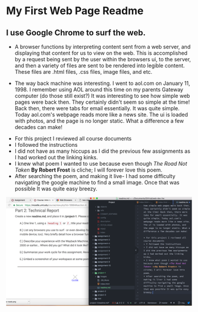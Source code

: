 # My First Web Page Readme

## I use Google Chrome to surf the web.
- A browser functions by interpreting content sent from a web server, and displaying that content for us to view on the web. This is accomplished by a request being sent by the user within the browsers ui, to the server, and then a variety of files are sent to be rendered into legible content. These files are .html files, .css files, image files, and etc.

- The way back machine was interesting. I went to aol.com on January 11, 1998. I remember using AOL around this time on my parents Gateway computer (do those still exist?) It was interesting to see how simple web pages were back then. They certainly didn't seem so simple at the time! Back then, there were tabs for email essentially. It was quite simple. Today aol.com's webpage reads more like a news site. The ui is loaded with photos, and the page is no longer static. What a difference a few decades can make!

* For this project I reviewed all course documents
* I followed the instructions
* I did not have as many hiccups as I did the previous few assignments as I had worked out the linking kinks.
* I knew what poem I wanted to use because even though *The Road Not Taken* **By Robert Frost** is cliche; I will forever love this poem.
* After searching the poem, and making it live- I had some difficulty navigating the google machine to find a small image. Once that was possible It was quite easy breezy.

![Screenshot of Project-1](./images/project-1screenshot.png)
